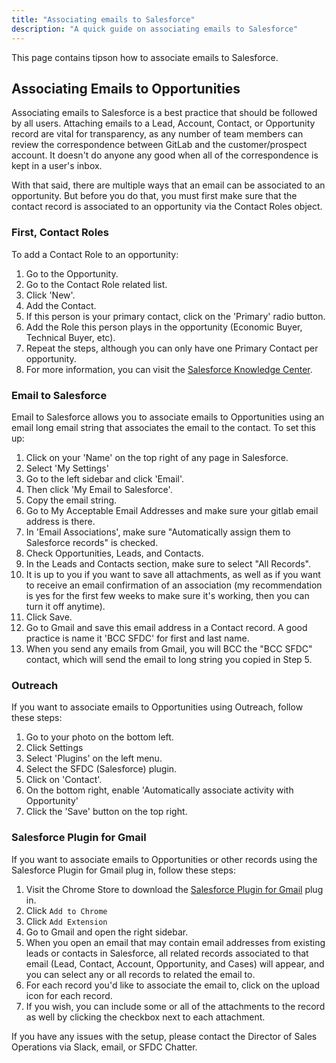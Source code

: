 ```yaml
---
title: "Associating emails to Salesforce"
description: "A quick guide on associating emails to Salesforce"
---
```


This page contains tipson how to associate emails to Salesforce.

## Associating Emails to Opportunities

Associating emails to Salesforce is a best practice that should be followed by all users.
Attaching emails to a Lead, Account, Contact, or Opportunity record are vital for transparency, as any number of team members can review the correspondence between GitLab and the customer/prospect account.
It doesn't do anyone any good when all of the correspondence is kept in a user's inbox.

With that said, there are multiple ways that an email can be associated to an opportunity.
But before you do that, you must first make sure that the contact record is associated to an opportunity via the Contact Roles object.

### First, Contact Roles

To add a Contact Role to an opportunity:

1. Go to the Opportunity.
1. Go to the Contact Role related list.
1. Click 'New'.
1. Add the Contact.
1. If this person is your primary contact, click on the 'Primary' radio button.
1. Add the Role this person plays in the opportunity (Economic Buyer, Technical Buyer, etc).
1. Repeat the steps, although you can only have one Primary Contact per opportunity.
1. For more information, you can visit the [Salesforce Knowledge Center](https://help.salesforce.com/articleView?id=contactroles_add_cex.htm&type=5).

### Email to Salesforce

Email to Salesforce allows you to associate emails to Opportunities using an email long email string that associates the email to the contact.
To set this up:

1. Click on your 'Name' on the top right of any page in Salesforce.
1. Select 'My Settings'
1. Go to the left sidebar and click 'Email'.
1. Then click 'My Email to Salesforce'.
1. Copy the email string.
1. Go to My Acceptable Email Addresses and make sure your gitlab email address is there.
1. In 'Email Associations', make sure "Automatically assign them to Salesforce records" is checked.
1. Check Opportunities, Leads, and Contacts.
1. In the Leads and Contacts section, make sure to select "All Records".
1. It is up to you if you want to save all attachments, as well as if you want to receive an email confirmation of an association (my recommendation is yes for the first few weeks to make sure it's working, then you can turn it off anytime).
1. Click Save.
1. Go to Gmail and save this email address in a Contact record. A good practice is name it 'BCC SFDC' for first and last name.
1. When you send any emails from Gmail, you will BCC the "BCC SFDC" contact, which will send the email to long string you copied in Step 5.

### Outreach

If you want to associate emails to Opportunities using Outreach, follow these steps:

1. Go to your photo on the bottom left.
1. Click Settings
1. Select 'Plugins' on the left menu.
1. Select the SFDC (Salesforce) plugin.
1. Click on 'Contact'.
1. On the bottom right, enable 'Automatically associate activity with Opportunity'
1. Click the 'Save' button on the top right.

### Salesforce Plugin for Gmail

If you want to associate emails to Opportunities or other records using the Salesforce Plugin for Gmail plug in, follow these steps:

1. Visit the Chrome Store to download the [Salesforce Plugin for Gmail](https://chrome.google.com/webstore/detail/salesforce-lightning-for/jjghhkepijgakdammjldcbnjehfkfmha) plug in.
1. Click `Add to Chrome`
1. Click `Add Extension`
1. Go to Gmail and open the right sidebar.
1. When you open an email that may contain email addresses from existing leads or contacts in Salesforce, all related records associated to that email (Lead, Contact, Account, Opportunity, and Cases) will appear, and you can select any or all records to related the email to.
1. For each record you'd like to associate the email to, click on the upload icon for each record.
1. If you wish, you can include some or all of the attachments to the record as well by clicking the checkbox next to each attachment.

If you have any issues with the setup, please contact the Director of Sales Operations via Slack, email, or SFDC Chatter.
